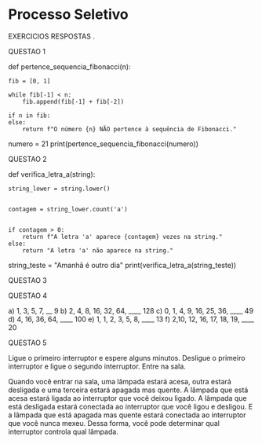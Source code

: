 # Processo Seletivo
 EXERCICIOS  RESPOSTAS .

QUESTAO 1  


def pertence_sequencia_fibonacci(n):
  
    fib = [0, 1]
    
    while fib[-1] < n:
        fib.append(fib[-1] + fib[-2])
   
    if n in fib:
    else:
        return f"O número {n} NÃO pertence à sequência de Fibonacci."


numero = 21 
print(pertence_sequencia_fibonacci(numero))


QUESTAO 2 


def verifica_letra_a(string):

    string_lower = string.lower()
    
  
    contagem = string_lower.count('a')
    
   
    if contagem > 0:
        return f"A letra 'a' aparece {contagem} vezes na string."
    else:
        return "A letra 'a' não aparece na string."


string_teste = "Amanhã é outro dia"
print(verifica_letra_a(string_teste))


QUESTAO 3 









QUESTAO 4

 
a) 1, 3, 5, 7, __   9
b) 2, 4, 8, 16, 32, 64, ____ 128
c) 0, 1, 4, 9, 16, 25, 36, ____  49
d) 4, 16, 36, 64, ____ 100
e) 1, 1, 2, 3, 5, 8, ____ 13
f) 2,10, 12, 16, 17, 18, 19, ____ 20



QUESTAO 5 


Ligue o primeiro interruptor e espere alguns minutos.
Desligue o primeiro interruptor e ligue o segundo interruptor.
Entre na sala.



Quando você entrar na sala, uma lâmpada estará acesa, outra estará desligada e uma terceira estará apagada mas quente.
 A lâmpada que está acesa estará ligada ao interruptor que você deixou ligado. A lâmpada que está desligada estará conectada 
ao interruptor que você ligou e desligou. E a lâmpada que está apagada mas quente estará conectada ao interruptor que você
 nunca mexeu. Dessa forma, você pode determinar qual interruptor controla qual lâmpada.















